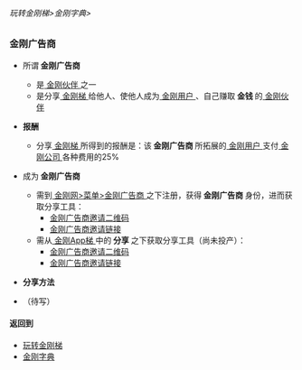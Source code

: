###### 玩转金刚梯>金刚字典>
### 金刚广告商

- 所谓<Strong> 金刚广告商 </Strong>
  - 是[ 金刚伙伴 ](https://github.com/a2zitpro/web/blob/master/LadderFree/kkDictionary/KKPartner.md)之一
  - 是分享[ 金刚梯 ](https://github.com/a2zitpro/web/blob/master/LadderFree/kkDictionary/KKLadder.md)给他人、使他人成为[ 金刚用户 ](https://github.com/a2zitpro/web/blob/master/LadderFree/kkDictionary/KKUser.md)、自己赚取<Strong> 金钱 </Strong>的[ 金刚伙伴 ](https://github.com/a2zitpro/web/blob/master/LadderFree/kkDictionary/KKPartner.md)

- <Strong> 报酬 </Strong> 
  - 分享[ 金刚梯 ](https://github.com/a2zitpro/web/blob/master/LadderFree/kkDictionary/KKLadder.md)所得到的报酬是：该<Strong> 金刚广告商 </Strong>所拓展的[ 金刚用户 ](https://github.com/a2zitpro/web/blob/master/LadderFree/kkDictionary/KKUser.md)支付[ 金刚公司 ](https://github.com/a2zitpro/web/blob/master/LadderFree/kkDictionary/Atozitpro.md)各种费用的25%

- 成为<Strong> 金刚广告商 </Strong>
  - 需到[ 金刚网>菜单>金刚广告商 ](https://www.atozitpro.net/zh/affiliate-home/)之下注册，获得<Strong> 金刚广告商 </Strong>身份，进而获取分享工具：
    - [金刚广告商邀请二维码](https://github.com/a2zitpro/web/blob/master/LadderFree/kkDictionary/KKInvitationQRCodeFromAdvertiser.md)
    - [金刚广告商邀请链接](https://github.com/a2zitpro/web/blob/master/LadderFree/kkDictionary/KKInvitationLinkFromAdvertiser.md)
  - 需从[ 金刚App梯 ](https://github.com/a2zitpro/web/blob/master/LadderFree/kkDictionary/KKLadderAPP.md)中的<Strong> 分享 </Strong>之下获取分享工具（尚未投产）：
    - [金刚广告商邀请二维码](https://github.com/a2zitpro/web/blob/master/LadderFree/kkDictionary/KKInvitationQRCodeFromAdvertiser.md)
    - [金刚广告商邀请链接](https://github.com/a2zitpro/web/blob/master/LadderFree/kkDictionary/KKInvitationLinkFromAdvertiser.md)


-  <Strong>分享方法</Strong>
  - （待写）

#### 返回到
- [玩转金刚梯](https://github.com/a2zitpro/web/blob/master/LadderFree/A.md)
- [金刚字典](https://github.com/a2zitpro/web/blob/master/LadderFree/kkDictionary/KKDictionary.md)



